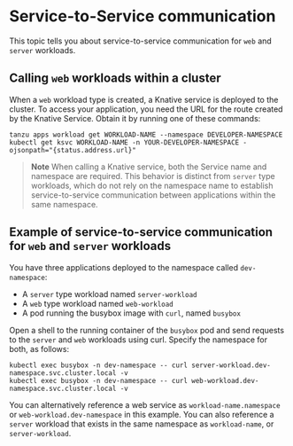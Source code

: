 # Service-to-Service communication

This topic tells you about service-to-service communication for `web` and `server` workloads.

## <a id="communication"></a> Calling `web` workloads within a cluster

When a  `web` workload type is created, a Knative service is deployed to the cluster.
To access your application, you need the URL for the route created by the Knative Service.
Obtain it by running one of these commands:

```console
tanzu apps workload get WORKLOAD-NAME --namespace DEVELOPER-NAMESPACE
kubectl get ksvc WORKLOAD-NAME -n YOUR-DEVELOPER-NAMESPACE -ojsonpath="{status.address.url}"
```

> **Note** When calling a Knative service, both the Service name and namespace are required.
> This behavior is distinct from `server` type workloads, which do not rely on the namespace name to
> establish service-to-service communication between applications within the same namespace.

## Example of service-to-service communication for `web` and `server` workloads

You have three applications deployed to the namespace called `dev-namespace`:

- A `server` type workload named `server-workload`
- A `web` type workload named `web-workload`
- A pod running the busybox image with `curl`, named `busybox`

Open a shell to the running container of the `busybox` pod and send requests to the `server` and `web`
workloads using curl. Specify the namespace for both, as follows:

```console
kubectl exec busybox -n dev-namespace -- curl server-workload.dev-namespace.svc.cluster.local -v
kubectl exec busybox -n dev-namespace -- curl web-workload.dev-namespace.svc.cluster.local -v
```

You can alternatively reference a web service as `workload-name.namespace` or
`web-workload.dev-namespace` in this example. You can also reference a `server` workload that exists
in the same namespace as `workload-name`, or `server-workload`.